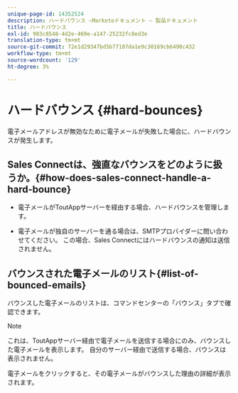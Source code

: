 ```yaml
---
unique-page-id: 14352524
description: ハードバウンス —Marketoドキュメント — 製品ドキュメント
title: ハードバウンス
exl-id: 903c8548-4d2e-469e-a147-25232fc8ed3e
translation-type: tm+mt
source-git-commit: 72e1d29347bd5b77107da1e9c30169cb6490c432
workflow-type: tm+mt
source-wordcount: '129'
ht-degree: 3%

---
```


# ハードバウンス {#hard-bounces}

電子メールアドレスが無効なために電子メールが失敗した場合に、ハードバウンスが発生します。

## Sales Connectは、強直なバウンスをどのように扱うか。{#how-does-sales-connect-handle-a-hard-bounce}

* 電子メールがToutAppサーバーを経由する場合、ハードバウンスを管理します。

* 電子メールが独自のサーバーを通る場合は、SMTPプロバイダーに問い合わせてください。 この場合、Sales Connectにはハードバウンスの通知は送信されません。

## バウンスされた電子メールのリスト{#list-of-bounced-emails}

バウンスした電子メールのリストは、コマンドセンターの「バウンス」タブで確認できます。

>[!NOTE]
>
>これは、ToutAppサーバー経由で電子メールを送信する場合にのみ、バウンスした電子メールを表示します。 自分のサーバー経由で送信する場合、バウンスは表示されません。

電子メールをクリックすると、その電子メールがバウンスした理由の詳細が表示されます。
